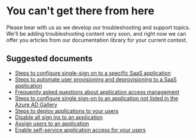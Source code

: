 <properties
	pageTitle="You can't get there from here"
	description="Azure Active Directory troubleshooting"
	service="microsoft.aad"
	resource="Microsoft_AAD_IAM"
	authors="curtand"
	displayOrder="2"
	selfHelpType="resource"
	supportTopicIds=""
	resourceTags="userandgroups_user"
	productPesIds=""
	cloudEnvironments="public"
/>

# You can't get there from here
Please bear with us as we develop our troubleshooting and support topics. We'll be adding troubleshooting content very soon, and right now we can offer you articles from our documentation library for your current context.

## Suggested documents
* [Steps to configure single-sign on to a specific SaaS application](https://docs.microsoft.com/azure/active-directory/active-directory-saas-tutorial-list)
* [Steps to automate user provisioning and deprovisioning to a SaaS application](https://docs.microsoft.com/azure/active-directory/active-directory-enterprise-apps-manage-provisioning)
* [Frequently asked questions about application access management](https://docs.microsoft.com/azure/active-directory/active-directory-faq#application-access)
* [Steps to configure single sign-on to an application not listed in the Azure AD Gallery](https://docs.microsoft.com/azure/active-directory/active-directory-saas-custom-apps)
* [Steps to deploy applications to your users](https://docs.microsoft.com/azure/active-directory/active-directory-appssoaccess-whatis#deploying-azure-ad-integrated-applications-to-users)
* [Disable all sign ins to an application](https://docs.microsoft.com/azure/active-directory/active-directory-coreapps-disable-app-azure-portal)
* [Assign users to an application](https://docs.microsoft.com/azure/active-directory/active-directory-coreapps-assign-user-azure-portal)
* [Enable self-service application access for your users](https://docs.microsoft.com/azure/active-directory/active-directory-self-service-application-access)